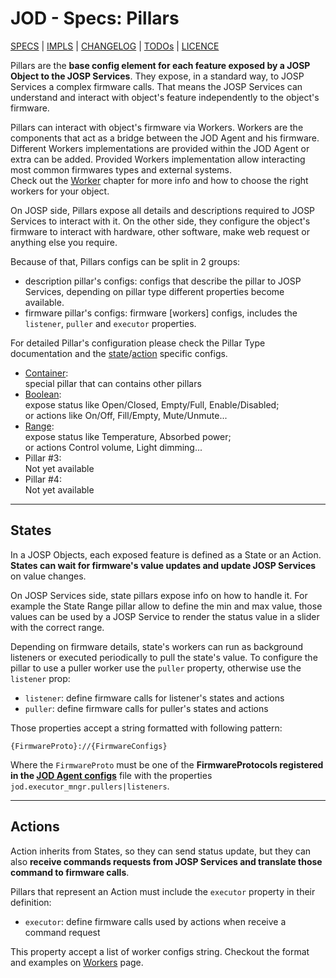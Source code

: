 # JOD - Specs: Pillars

[SPECS](../specs.md) | [IMPLS](../impls.md) | [CHANGELOG](../../CHANGELOG.md) | [TODOs](../../TODOs.md) | [LICENCE](../../LICENCE.md)

Pillars are the **base config element for each feature exposed by a JOSP Object
to the JOSP Services**. They expose, in a standard way, to JOSP Services a complex
firmware calls. That means the JOSP Services can understand and interact with
object's feature independently to the object's firmware.

Pillars can interact with object's firmware via Workers. Workers are the components
that act as a bridge between the JOD Agent and his firmware.<br/>
Different Workers implementations are provided within the JOD Agent or extra can
be added. Provided Workers implementation allow interacting most common firmwares
types and external systems.<br/>
Check out the [Worker](workers.md) chapter for more info and how to choose the
right workers for your object.

On JOSP side, Pillars expose all details and descriptions required to JOSP Services
to interact with it. On the other side, they configure the object's firmware to
interact with hardware, other software, make web request or anything else you require.

Because of that, Pillars configs can be split in 2 groups:

* description pillar's configs: configs that describe the pillar to JOSP Services, depending on pillar type different properties become available.
* firmware pillar's configs: firmware [workers] configs, includes the ```listener```, ```puller``` and ```executor``` properties.

For detailed Pillar's configuration please check the Pillar Type documentation
and the [state](#states)/[action](#actions) specific configs.

* [Container](pillars_container.md):<br/>
  special pillar that can contains other pillars
* [Boolean](pillars_boolean.md):<br/>
  expose status like Open/Closed, Empty/Full, Enable/Disabled;<br/>
  or actions like On/Off, Fill/Empty, Mute/Unmute...
* [Range](pillars_range.md):<br/>
  expose status like Temperature, Absorbed power;<br/>
  or actions Control volume, Light dimming...
* Pillar #3:<br/>
  Not yet available
* Pillar #4:<br/>
  Not yet available

---

## States

In a JOSP Objects, each exposed feature is defined as a State or an Action.
**States can wait for firmware's value updates and update JOSP Services** on
value changes.

On JOSP Services side, state pillars expose info on how to handle it. For example
the State Range pillar allow to define the min and max value, those values can be
used by a JOSP Service to render the status value in a slider with the correct
range.

Depending on firmware details, state's workers can run as background listeners
or executed periodically to pull the state's value. To configure the pillar to
use a puller worker use the ```puller``` property, otherwise use the ```listener```
prop:

* ```listener```: define firmware calls for listener's states and actions
* ```puller```: define firmware calls for puller's states and actions

Those properties accept a string formatted with following pattern:

```
{FirmwareProto}://{FirmwareConfigs}
```

Where the ```FirmwareProto``` must be one of the **FirmwareProtocols registered
in the [JOD Agent configs](jod_yml.md)** file with the properties
```jod.executor_mngr.pullers|listeners```.<br/>

---

## Actions

Action inherits from States, so they can send status update, but they can also
**receive commands requests from JOSP Services and translate those command to
firmware calls**.<br/>

Pillars that represent an Action must include the ```executor``` property in
their definition:

* ```executor```: define firmware calls used by actions when receive a command request

This property accept a list of worker configs string. Checkout the format and
examples on [Workers](workers.md) page.
